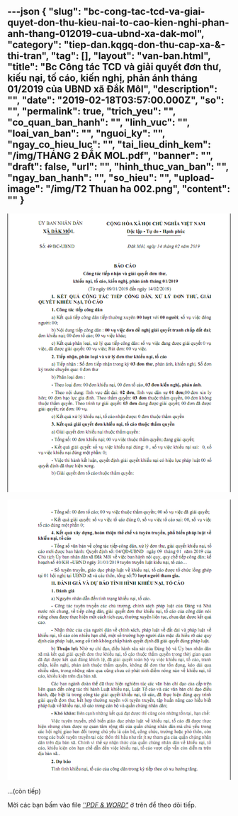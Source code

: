 ---json
{
    "slug": "bc-cong-tac-tcd-va-giai-quyet-don-thu-kieu-nai-to-cao-kien-nghi-phan-anh-thang-012019-cua-ubnd-xa-dak-mol",
    "category": "tiep-dan.kqgq-don-thu-cap-xa-&-thi-tran",
    "tag": [],
    "layout": "van-ban.html",
    "title": "Bc Công tác TCD và giải quyết đơn thư, kiếu nại, tố cáo, kiến nghị, phản ánh tháng 01/2019 của UBND xã Đắk Môl",
    "description": "",
    "date": "2019-02-18T03:57:00.000Z",
    "so": "",
    "permalink": true,
    "trich_yeu": "",
    "co_quan_ban_hanh": "",
    "linh_vuc": "",
    "loai_van_ban": "",
    "nguoi_ky": "",
    "ngay_co_hieu_luc": "",
    "tai_lieu_dinh_kem": "/img/THÁNG 2 ĐẮK MOL.pdf",
    "banner": "",
    "draft": false,
    "url": "",
    "hinh_thuc_van_ban": "",
    "ngay_ban_hanh": "",
    "so_hieu": "",
    "upload-image": "/img/T2 Thuan ha 002.png",
    "__content__": ""
}
---
<p><img alt="" src="/img/T2 Thuan ha 001.png" /></p>

<p><img alt="" src="/img/T2 Thuan ha 002.png" /></p>

<p>&hellip;(c&ograve;n tiếp)</p>

<p>Mời c&aacute;c bạn&nbsp;bấm v&agrave;o file&nbsp;<u><em>&#39;&#39;PDF &amp; WORD&quot;</em></u>&nbsp;ở tr&ecirc;n để theo d&otilde;i tiếp.</p>
